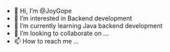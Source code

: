- 👋 Hi, I’m @JoyGope
- 👀 I’m interested in Backend development
- 🌱 I’m currently learning Java backend development
- 💞️ I’m looking to collaborate on ...
- 📫 How to reach me ...

<!---
JoyGope/JoyGope is a ✨ special ✨ repository because its `README.md` (this file) appears on your GitHub profile.
You can click the Preview link to take a look at your changes.
--->
